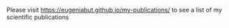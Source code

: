 Please visit https://eugeniabut.github.io/my-publications/ to see a list of my scientific publications 

